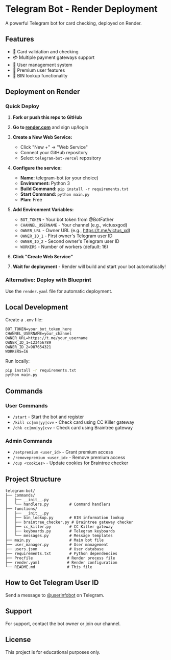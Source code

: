 # Telegram Bot - Render Deployment

A powerful Telegram bot for card checking, deployed on Render.

## Features

- 🔐 Card validation and checking
- 💳 Multiple payment gateways support
- 👥 User management system
- 🎯 Premium user features
- 🔄 BIN lookup functionality

## Deployment on Render

### Quick Deploy

1. **Fork or push this repo to GitHub**

2. **Go to [render.com](https://render.com)** and sign up/login

3. **Create a New Web Service:**
   - Click "New +" → "Web Service"
   - Connect your GitHub repository
   - Select `telegram-bot-vercel` repository

4. **Configure the service:**
   - **Name:** telegram-bot (or your choice)
   - **Environment:** Python 3
   - **Build Command:** `pip install -r requirements.txt`
   - **Start Command:** `python main.py`
   - **Plan:** Free

5. **Add Environment Variables:**
   - `BOT_TOKEN` - Your bot token from @BotFather
   - `CHANNEL_USERNAME` - Your channel (e.g., victusxgod)
   - `OWNER_URL` - Owner URL (e.g., https://t.me/victus_xd)
   - `OWNER_ID_1` - First owner's Telegram user ID
   - `OWNER_ID_2` - Second owner's Telegram user ID
   - `WORKERS` - Number of workers (default: 16)

6. **Click "Create Web Service"**

7. **Wait for deployment** - Render will build and start your bot automatically!

### Alternative: Deploy with Blueprint

Use the `render.yaml` file for automatic deployment.

## Local Development

Create a `.env` file:

```env
BOT_TOKEN=your_bot_token_here
CHANNEL_USERNAME=your_channel
OWNER_URL=https://t.me/your_username
OWNER_ID_1=123456789
OWNER_ID_2=987654321
WORKERS=16
```

Run locally:

```bash
pip install -r requirements.txt
python main.py
```

## Commands

### User Commands
- `/start` - Start the bot and register
- `/kill cc|mm|yy|cvv` - Check card using CC Killer gateway
- `/chk cc|mm|yy|cvv` - Check card using Braintree gateway

### Admin Commands
- `/setpremium <user_id>` - Grant premium access
- `/removepremium <user_id>` - Remove premium access
- `/cup <cookies>` - Update cookies for Braintree checker

## Project Structure

```
telegram-bot/
├── commands/
│   ├── __init__.py
│   └── handlers.py         # Command handlers
├── functions/
│   ├── __init__.py
│   ├── bin_lookup.py       # BIN information lookup
│   ├── braintree_checker.py # Braintree gateway checker
│   ├── cc_killer.py        # CC Killer gateway
│   ├── keyboards.py        # Telegram keyboards
│   └── messages.py         # Message templates
├── main.py                 # Main bot file
├── user_manager.py         # User management
├── users.json              # User database
├── requirements.txt        # Python dependencies
├── Procfile               # Render process file
├── render.yaml            # Render configuration
└── README.md              # This file
```

## How to Get Telegram User ID

Send a message to [@userinfobot](https://t.me/userinfobot) on Telegram.

## Support

For support, contact the bot owner or join our channel.

## License

This project is for educational purposes only.
